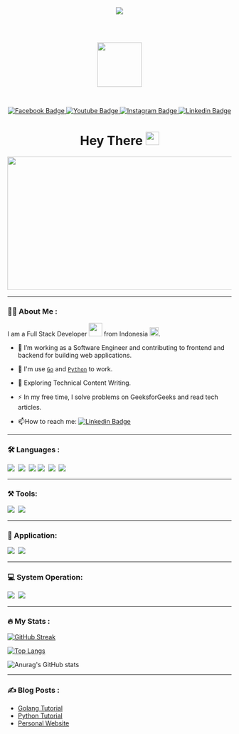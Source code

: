 <div id="header" align="center" style="margin-bottom: 2rem">
  <img src="https://media.giphy.com/media/uurtMtTKqkJda4dk8Y/giphy-downsized.gif" align="center">
</div>

&nbsp;

<div align="center">
  <img src="https://media.giphy.com/media/njfNCs9yPOFL95ZAEH/giphy-downsized.gif" width="100" height="100">
</div>

&nbsp;

<div id="badges" align="center">
  <a href="https://facebook.com/fajhrinazgul">
    <img src="https://img.shields.io/badge/Facebook-blue?style=for-the-badge&logo=facebook&logoColor=white" alt="Facebook Badge"/>
  </a>
  <a href="https://www.youtube.com/channel/UCqLD6Vs3HG8UqfyxR1UAzXQ">
    <img src="https://img.shields.io/badge/YouTube-red?style=for-the-badge&logo=youtube&logoColor=white" alt="Youtube Badge"/>
  </a>
  <a href="https://instagram.com/fajhri_fath">
    <img src="https://img.shields.io/badge/Instagram-blue?style=for-the-badge&logo=facebook&logoColor=white" alt="Instagram Badge"/>
  </a>
  <a href="https://www.linkedin.com/mwlite/in/fajri-fath-ba73b1222">
    <img src="https://img.shields.io/badge/Linkedin-blue?style=for-the-badge&logo=linkedin&logoColor=white" alt="Linkedin Badge"/>
  </a>
</div>

<div id="hello" align="center">
  <h1>
    Hey There
    <img src="https://media.giphy.com/media/hvRJCLFzcasrR4ia7z/giphy.gif" width="30px"/>
  </h1>
</div>

<div align="center">
  <img src="https://media.giphy.com/media/349qKnoIBHK1i/giphy.gif" width="600" height="300"/>
</div>

---

### :woman_technologist: About Me :
I am a Full Stack Developer <img src="https://media.giphy.com/media/WUlplcMpOCEmTGBtBW/giphy.gif" width="30"> from Indonesia <img src="https://media.giphy.com/media/njfNCs9yPOFL95ZAEH/giphy-downsized-large.gif" width="20">.

- :telescope: I’m working as a Software Engineer and contributing to frontend and backend for building web applications.

- :telescope: I'm use [`Go`](https://go.dev) and [`Python`](https://python.org) to work.

- :seedling: Exploring Technical Content Writing.

- :zap: In my free time, I solve problems on GeeksforGeeks and read tech articles.

- :mailbox:How to reach me: [![Linkedin Badge](https://img.shields.io/badge/-fajri-blue?style=flat&logo=Linkedin&logoColor=white)](https://www.linkedin.com/mwlite/in/fajri-fath-ba73b1222) 

---

### :hammer_and_wrench: Languages :
<div>
  <img src="https://img.shields.io/badge/Go Language-00ADD8?style=for-the-badge&logo=go&logoColor=white">&nbsp;
  <img src="https://img.shields.io/badge/Python%20-8BC0D0?style=for-the-badge&logo=python&logoColor=black">&nbsp;
  <img src="https://img.shields.io/badge/MariaDB-003545?style=for-the-badge&logo=mariadb&logoColor=white">
  <img src="https://img.shields.io/badge/jQuery-0769AD?style=for-the-badge&logo=jquery&logoColor=white">&nbsp;
  <img src="https://img.shields.io/badge/JavaScript-323330?style=for-the-badge&logo=javascript&logoColor=F7DF1E">&nbsp;
  <img src="https://img.shields.io/badge/HTML5-E34F26?style=for-the-badge&logo=html5&logoColor=white">&nbsp;
</div>

---

### ⚒️ Tools:
<div>
  <img src="https://img.shields.io/badge/Django-092E20?style=for-the-badge&logo=django&logoColor=green">&nbsp;
  <img src="https://img.shields.io/badge/GIN GONIC-0769AD?style=for-the-badge&logo=go&logoColor=white">&nbsp;
</div>

---

### 🧰 Application:
<div>
  <img src="https://img.shields.io/badge/Visual_Studio_Code-0078D4?style=for-the-badge&logo=visual%20studio%20code&logoColor=white">&nbsp;
  <img src="https://img.shields.io/badge/VIM-%2311AB00.svg?&style=for-the-badge&logo=vim&logoColor=white">&nbsp;
</div>

---

### 💻 System Operation:
<div>
  <img src="https://img.shields.io/badge/Linux-FCC624?style=for-the-badge&logo=linux&logoColor=black">&nbsp;
  <img src="https://img.shields.io/badge/Arch_Linux-1793D1?style=for-the-badge&logo=arch-linux&logoColor=white">&nbsp;
  <!--<img src="https://img.shields.io/badge/manjaro-35BF5C?style=for-the-badge&logo=manjaro&logoColor=white">&nbsp; -->
</div>

---

### :fire: My Stats :
[![GitHub Streak](https://streak-stats.demolab.com/?user=aZ4ziL&theme=radical)](https://git.io/streak-stats)

[![Top Langs](https://github-readme-stats.vercel.app/api/top-langs/?username=aZ4ziL&layout=compact&theme=radical)](https://github.com/anuraghazra/github-readme-stats)

![Anurag's GitHub stats](https://github-readme-stats.vercel.app/api?username=aZ4ziL&show_icons=true&theme=radical)

--- 

### :writing_hand: Blog Posts :

 - [Golang Tutorial](https://az4zil.github.io/golang)
 - [Python Tutorial](https://az4zil.github.io/python)
 - [Personal Website](https://az4zil.github.io/personal-website)
